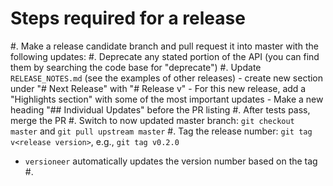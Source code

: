 
# Steps required for a release

#. Make a release candidate branch and pull request it into master with the following updates:
   #. Deprecate any stated portion of the API (you can find them by searching the code base for "deprecate")
   #. Update `RELEASE_NOTES.md` (see the examples of other releases)
	  - create new section under "# Next Release" with "# Release v<release version>"
	  - For this new release, add a "Highlights section" with some of the most important updates
      - Make a new heading "## Individual Updates" before the PR listing
#. After tests pass, merge the PR
#. Switch to now updated master branch: `git checkout master` and `git pull upstream master`
#. Tag the release number: `git tag v<release version>`, e.g., `git tag v0.2.0`
   - `versioneer` automatically updates the version number based on the tag
#. 
